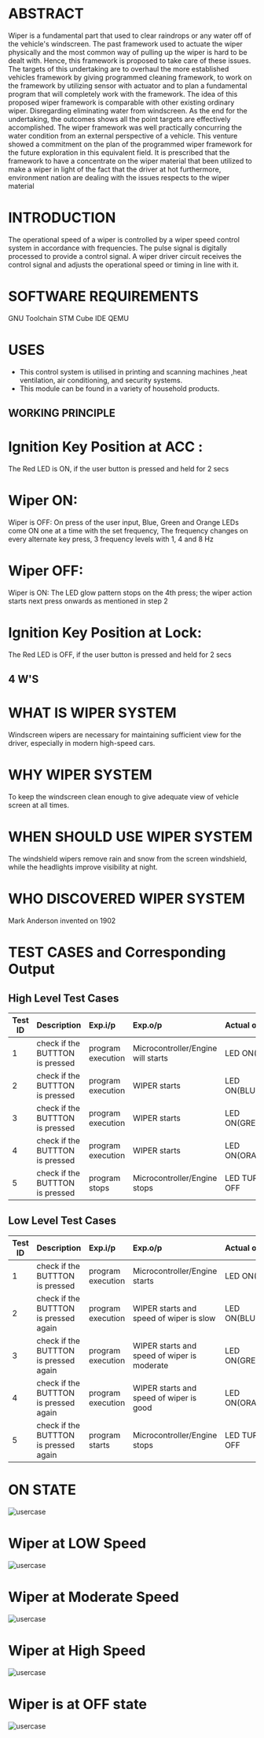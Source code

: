 # ABSTRACT #

Wiper is a fundamental part that used to clear raindrops or any water off of the vehicle's windscreen. The past framework used to actuate the wiper physically and the most common way of pulling up the wiper is hard to be dealt with. Hence, this framework is proposed to take care of these issues. The targets of this undertaking are to overhaul the more established vehicles framework by giving programmed cleaning framework, to work on the framework by utilizing sensor with actuator and to plan a fundamental program that will completely work with the framework. The idea of this proposed wiper framework is comparable with other existing ordinary wiper. Disregarding eliminating
water from windscreen. As the end for the undertaking, the outcomes shows all the point
targets are effectively accomplished. The wiper framework was well practically concurring the water condition from an external perspective of a
vehicle. This venture showed a commitment on the plan of the programmed wiper framework for the future exploration in this equivalent field. It
is prescribed that the framework to have a concentrate on the wiper material that been utilized to make a wiper in light of the fact that the driver at hot
furthermore, environment nation are dealing with the issues respects to the wiper material

# INTRODUCTION #
 The operational speed of a wiper is controlled by a wiper speed control system in accordance with frequencies. The pulse signal is digitally processed to provide a control signal. A wiper driver circuit receives the control signal and adjusts the operational speed or timing in line with it.
 
 # SOFTWARE REQUIREMENTS #
 
 GNU Toolchain
 STM Cube IDE
 QEMU
 
 
 
 # USES
  * This control system is utilised in printing and scanning machines ,heat ventilation, air conditioning, and security systems. 
  * This module can be found in a variety of household products.


## WORKING PRINCIPLE ##
# Ignition Key Position at ACC :
The Red LED is ON, if the user button is pressed and held for 2 secs
# Wiper ON:
Wiper is OFF: On press of the user input, Blue, Green and Orange LEDs come ON one at a time with the set frequency, The frequency changes on every alternate key press, 3 frequency levels with 1, 4 and 8 Hz
# Wiper OFF:
Wiper is ON: The LED glow pattern stops on the 4th press; the wiper action starts next press onwards as mentioned in step 2
# Ignition Key Position at Lock:
The Red LED is OFF, if the user button is pressed and held for 2 secs


## 4 W'S
 # WHAT IS WIPER SYSTEM
  Windscreen wipers are necessary for maintaining sufficient view for the driver, especially in modern high-speed cars.
 # WHY WIPER SYSTEM
   To keep the windscreen clean enough to give adequate view of vehicle screen at all times.
 # WHEN SHOULD USE WIPER SYSTEM 
  The windshield wipers remove rain and snow from the screen windshield, while the headlights improve visibility at night.
 # WHO DISCOVERED WIPER SYSTEM
  Mark Anderson invented on 1902
   


# TEST CASES and Corresponding Output

## High Level Test Cases
| Test ID | Description | Exp.i/p | Exp.o/p | Actual o/p | STATUS |
| --------|:------------|:--------|:--------|:-----------|:-------------|
| 1 | check if the BUTTTON is pressed  | program execution | Microcontroller/Engine will starts | LED ON(RED)| PASS |
| 2 | check if the BUTTTON is pressed  | program execution | WIPER starts | LED ON(BLUE)| PASS |
| 3 | check if the BUTTTON is pressed  | program execution | WIPER starts | LED ON(GREEN)| PASS |
| 4 | check if the BUTTTON is pressed  | program execution | WIPER starts | LED ON(ORANGE)| PASS |
| 5 | check if the BUTTTON is pressed  | program stops | Microcontroller/Engine stops | LED TURNED OFF| PASS |









## Low Level Test Cases
| Test ID | Description | Exp.i/p | Exp.o/p | Actual o/p | STATUS |
| --------|:------------|:--------|:--------|:-----------|:-------------|
| 1 | check if the BUTTTON is pressed  | program execution | Microcontroller/Engine starts | LED ON(RED)| PASS |
| 2 | check if the BUTTTON is pressed again | program execution | WIPER starts and speed of wiper is slow | LED ON(BLUE)| PASS |
| 3 | check if the BUTTTON is pressed again | program execution | WIPER starts and speed of wiper is moderate | LED ON(GREEN)| PASS |
| 4 | check if the BUTTTON is pressed again | program execution | WIPER starts and speed of wiper is good | LED ON(ORANGE)| PASS |
| 5 | check if the BUTTTON is pressed again | program starts | Microcontroller/Engine stops | LED TURNED OFF| PASS |

# ON STATE #
![usercase](https://github.com/Ashishsunku/practise/blob/f71375a48e1064b4ea2c14d1947f56b3f23a9886/op1.png)

# Wiper at LOW Speed #
![usercase](https://github.com/Ashishsunku/practise/blob/f71375a48e1064b4ea2c14d1947f56b3f23a9886/op2.png)

# Wiper at Moderate Speed #
![usercase](https://github.com/Ashishsunku/practise/blob/f71375a48e1064b4ea2c14d1947f56b3f23a9886/op3.png)

# Wiper at High Speed #
![usercase](https://github.com/Ashishsunku/practise/blob/f71375a48e1064b4ea2c14d1947f56b3f23a9886/op4.png)

# Wiper is at OFF state #
![usercase](https://github.com/Ashishsunku/practise/blob/f71375a48e1064b4ea2c14d1947f56b3f23a9886/op5.png)
